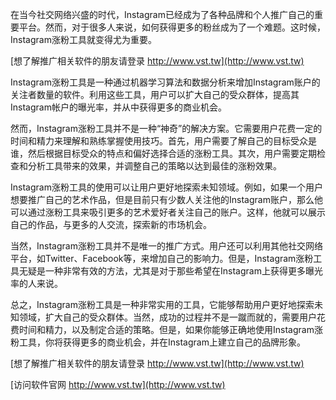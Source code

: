 在当今社交网络兴盛的时代，Instagram已经成为了各种品牌和个人推广自己的重要平台。然而，对于很多人来说，如何获得更多的粉丝成为了一个难题。这时候，Instagram涨粉工具就变得尤为重要。

[想了解推广相关软件的朋友请登录 http://www.vst.tw](http://www.vst.tw)

Instagram涨粉工具是一种通过机器学习算法和数据分析来增加Instagram账户的关注者数量的软件。利用这些工具，用户可以扩大自己的受众群体，提高其Instagram帐户的曝光率，并从中获得更多的商业机会。

然而，Instagram涨粉工具并不是一种“神奇”的解决方案。它需要用户花费一定的时间和精力来理解和熟练掌握使用技巧。首先，用户需要了解自己的目标受众是谁，然后根据目标受众的特点和偏好选择合适的涨粉工具。其次，用户需要定期检查和分析工具带来的效果，并调整自己的策略以达到最佳的涨粉效果。

Instagram涨粉工具的使用可以让用户更好地探索未知领域。例如，如果一个用户想要推广自己的艺术作品，但是目前只有少数人关注他的Instagram账户，那么他可以通过涨粉工具来吸引更多的艺术爱好者关注自己的账户。这样，他就可以展示自己的作品，与更多的人交流，探索新的市场机会。

当然，Instagram涨粉工具并不是唯一的推广方式。用户还可以利用其他社交网络平台，如Twitter、Facebook等，来增加自己的影响力。但是，Instagram涨粉工具无疑是一种非常有效的方法，尤其是对于那些希望在Instagram上获得更多曝光率的人来说。

总之，Instagram涨粉工具是一种非常实用的工具，它能够帮助用户更好地探索未知领域，扩大自己的受众群体。当然，成功的过程并不是一蹴而就的，需要用户花费时间和精力，以及制定合适的策略。但是，如果你能够正确地使用Instagram涨粉工具，你将获得更多的商业机会，并在Instagram上建立自己的品牌形象。

[想了解推广相关软件的朋友请登录 http://www.vst.tw](http://www.vst.tw)


[访问软件官网 http://www.vst.tw](http://www.vst.tw)
